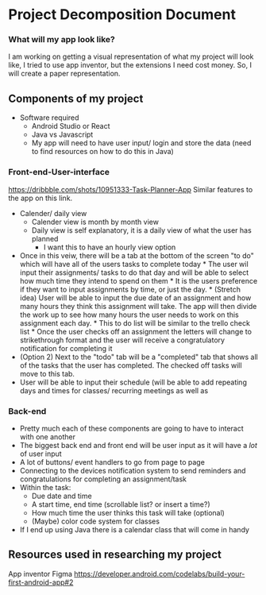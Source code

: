 # Project Decomposition Document 

### What will my app look like?
I am working on getting a visual representation of what my project will look like, I tried to use app inventor, but the extensions I need cost money. So, I will create a paper representation. 

## Components of my project
* Software required
  * Android Studio or React
  * Java vs Javascript
  * My app will need to have user input/ login and store the data (need to find resources on how to do this in Java) 

### Front-end-User-interface
https://dribbble.com/shots/10951333-Task-Planner-App 
Similar features to the app on this link.
  * Calender/ daily view
     * Calender view is month by month view 
     * Daily view is self explanatory, it is a daily view of what the user has planned
       * I want this to have an hourly view option
  * Once in this veiw, there will be a tab at the bottom of the screen "to do" which will have all of the users tasks to complete today 
         * The user wil input their assignments/ tasks to do that day and will be able to select how much time they intend to spend on them
         * It is the users preference if they want to input assignments by time, or just the day. 
           * (Stretch idea) User will be able to input the due date of an assignment and how many hours they think this assignment will take. The app will then divide the work up to see how many hours the user needs to work on this assignment each day. 
         * This to do list will be similar to the trello check list
         * Once the user checks off an assignment the letters will change to strikethrough format and the user will receive a congratulatory notification for completing it     
  * (Option 2) Next to the "todo" tab will be a "completed" tab that shows all of the tasks that the user has completed. The checked off tasks will move to this tab.
  * User will be able to input their schedule (will be able to add repeating days and times for classes/ recurring meetings as well as 

### Back-end 
  * Pretty much each of these components are going to have to interact with one another
  * The biggest back end and front end will be user input as it will have a *lot* of user input
  * A lot of buttons/ event handlers to go from page to page
  * Connecting to the devices notification system to send reminders and congratulations for completing an assignment/task
  * Within the task:
      * Due date and time 
      * A start time, end time (scrollable list? or insert a time?)
      * How much time the user thinks this task will take (optional)
      * (Maybe) color code system for classes
  * If I end up using Java there is a calendar class that will come in handy

## Resources used in researching my project 
App inventor 
Figma
https://developer.android.com/codelabs/build-your-first-android-app#2 

